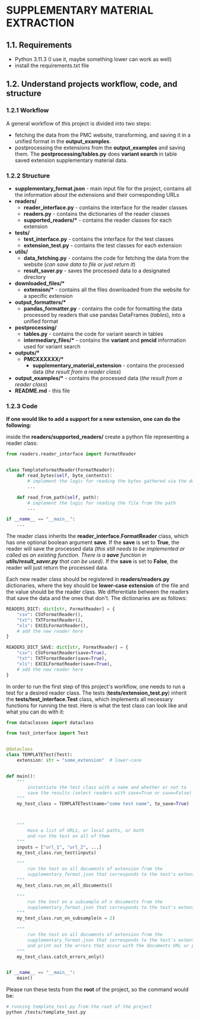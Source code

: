 # SUPPLEMENTARY MATERIAL EXTRACTION

## 1.1. Requirements

- Python 3.11.3 (I use it, maybe something lower can work as well)
- install the requirements.txt file

## 1.2. Understand projects workflow, code, and structure

### 1.2.1 Workflow

A general workflow of this project is divided into two steps:

- fetching the data from the PMC website, transforming, and saving it in a unified format in the **output_examples**.
- postprocessing the extensions from the **output_examples** and saving them. The **postprocessing/tables.py** does **variant search** in table saved extension supplementary material data.

### 1.2.2 Structure

- **supplementary_format.json** - main input file for the project, contains all the information about the extensions and their corresponding URLs
- **readers/**
  - **reader_interface.py** - contains the interface for the reader classes
  - **readers.py** - contains the dictionaries of the reader classes
  - **supported_readers/\*** - contains the reader classes for each extension
- **tests/**
  - **test_interface.py** - contains the interface for the test classes
  - **extension_test.py** - contains the test classes for each extension
- **utils/**
  - **data_fetching.py** - contains the code for fetching the data from the website (_can save data to file or just return it_)
  - **result_saver.py** - saves the processed data to a designated directory
- **downloaded_files/\***
  - **extension/\*** - contains all the files downloaded from the website for a specific extension
- **output_formatters/\***
  - **pandas_formatter.py** - contains the code for formatting the data processed by readers that use pandas DataFrames (_tables_), into a unified format
- **postprocessing/**
  - **tables.py** - contains the code for variant search in tables
  - **intermediary_files/\*** - contains the **variant** and **pmcid** information used for variant search
- **outputs/\***
  - **PMCXXXXXX/\***
    - **supplementary_material_extension** - contains the processed data (_the result from a reader class_)
- **output_examples/\*** - contains the processed data (_the result from a reader class_)
- **README.md** - this file

### 1.2.3 Code

**If one would like to add a support for a new extension, one can do the following:**

inside the **readers/supported_readers/** create a python file representing a reader class:

```python
from readers.reader_interface import FormatReader


class TemplateFormatReader(FormatReader):
    def read_bytes(self, byte_contents):
        # implement the logic for reading the bytes gathered via the data_fetching.py
        ...

    def read_from_path(self, path):
        # implement the logic for reading the file from the path
        ...

if __name__ == "__main__":
    ...
```

The reader class inherits the **reader_interface.FormatReader** class, which has one optional boolean argument **save**. If the **save** is set to **True**, the reader will save the processed data _(this still needs to be implemented or called as an existing function. There is a **save** function in **utils/result_saver.py** that can be used)_. If the **save** is set to **False**, the reader will just return the processed data.

Each new reader class should be registered in **readers/readers.py** dictionaries, where the key should be **lower-case extension** of the file and the value should be the reader class. We differentiate between the readers that save the data and the ones that don't. The dictionaries are as follows:

```python
READERS_DICT: dict[str, FormatReader] = {
    "csv": CSVFormatReader(),
    "txt": TXTFormatReader(),
    "xls": EXCELFormatReader(),
    # add the new reader here
}

READERS_DICT_SAVE: dict[str, FormatReader] = {
    "csv": CSVFormatReader(save=True),
    "txt": TXTFormatReader(save=True),
    "xls": EXCELFormatReader(save=True),
    # add the new reader here
}
```

In order to run the first step of this project's workflow, one needs to run a test for a desired reader class. The tests (**tests/extension_test.py**) inherit the **tests/test_interface.Test** class, which implements all necessary functions for running the test. Here is what the test class can look like and what you can do with it:

```python
from dataclasses import dataclass

from test_interface import Test


@dataclass
class TEMPLATETest(Test):
    extension: str = "some_extension"  # lower-case


def main():
    """
        instantiate the test class with a name and whether or not to
        save the results (select readers with save=True or save=False)
    """
    my_test_class = TEMPLATETest(name="some test name", to_save=True)



    """
        Have a list of URLs, or local paths, or both
        and run the test on all of them
    """
    inputs = ["url_1", "url_2", ...]
    my_test_class.run_test(inputs)

    """
        run the test on all documents of extension from the
        supplementary_format.json that corresponds to the test's extension
    """
    my_test_class.run_on_all_documents()

    """
        run the test on a subsample of n documents from the
        supplementary_format.json that corresponds to the test's extension
    """
    my_test_class.run_on_subsample(n = 2)

    """
        run the test on all documents of extension from the
        supplementary_format.json that corresponds to the test's extension
        and print out the errors that occur with the documents URL or path
    """
    my_test_class.catch_errors_only()


if __name__ == "__main__":
    main()

```

Please run these tests from the **root** of the project, so the command would be:

```bash
# running template_test.py from the root of the project
python /tests/template_test.py
```
